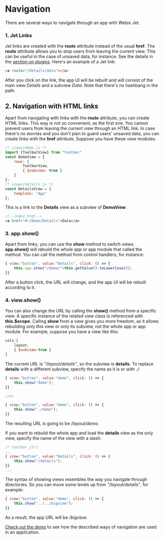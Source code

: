 # Navigation

There are several ways to navigate through an app with Webix Jet.

### 1. Jet Links

Jet links are created with the **route** attribute instead of the usual **href**. The **route** attribute allows you to stop users from leaving the current view. This can be useful in the case of unsaved data, for instance. See the details in the [section on plugins](plugins.md). Here's an example of a Jet link:

```html
<a route="/details/data"></a>
```

After you click on the link, the app UI will be rebuilt and will consist of the main view _Details_ and a subview _Data_. Note that there's no hashbang in the path.

## 2. Navigation with HTML links

Apart from navigating with links with the **route** attribute, you can create HTML links. This way is not so convenient, as the first one. You cannot prevent users from leaving the current view through an HTML link. In case there's no worries and you don't plan to guard users' unsaved data, you can create links with the **href** attribute. Suppose you have these view modules:

~~~js
/* views/demo.js */
import {ToolbarView} from "toolbar"
const DemoView = {
    rows: [
        ToolbarView,
        { $subview: true }
    ]
};
/* views/details.js */
const DetailsView = {
    template: "App"
};
~~~

This is a link to the **Details** view as a subview of **DemoView**:

~~~html
<!--index.html-->
<a href="#!/Demo/Details">Data</a>
~~~

### 3. app.show\(\)

Apart from links, you can use the **show** method to switch views. **app.show\(\)** will rebuild the whole app or app module that called the method. You can call the method from control handlers, for instance:

```js
{ view:"button", value:"Details", click: () => {
    this.app.show("/demo/"+this.getValue().toLowerCase());
}}
```

After a button click, the URL will change, and the app UI will be rebuilt according to it.

### 4. view.show\(\)

You can also change the URL by calling the **show\(\)** method from a specific view. A specific instance of the related view class is referenced with **this.$scope**. Calling **show** from a view gives you more freedom, as it allows rebuilding only this view or only its subview, not the whole app or app module. For example, suppose you have a view like this:

```js
cols:[
    layout,
    { $subview:true }
]
```

The current URL is _"/layout/details"_, so the subview is **details**. To replace **details** with a different subview, specify the name as it is or with *./*:

```js
{ view:"button", value:"demo", click: () => {
    this.show("demo");
}}

//or

{ view:"button", value:"demo", click: () => {
    this.show("./demo");
}}
```

The resulting URL is going to be */layout/demo*.

If you want to rebuild the whole app and load the **details** view as the only view, specify the name of the view with a slash:

```js
/* toolbar.js*/
...
{ view:"button", value:"Details", click: () => {
    this.show("/details");
}}
...
```

The syntax of showing views resembles the way you navigate through directories. So you can move some levels up from _"/layout/details"_, for example:

```js
{ view:"button", value:"demo", click: () => {
    this.show("../../bigview");
}}
```

As a result, the app URL will be */bigview*.

[Check out the demo](https://github.com/webix-hub/jet-core/blob/master/samples/02_life_stages.html) to see how the described ways of navigation are used in an application.